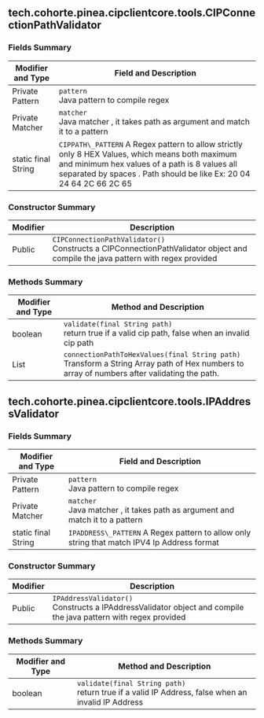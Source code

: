 ## tech.cohorte.pinea.cipclientcore.tools.CIPConnectionPathValidator

### Fields Summary

| Modifier and Type                    |  Field and Description                                                                                                                                                                                |
|--------------------------------------|-------------------------------------------------------------------------------------------------------------------------------------------------------------------------------------------------------|
| Private Pattern                       | `pattern` <br> Java pattern to compile regex                                                                                                                                                                         |
| Private Matcher                      | `matcher` <br> Java matcher , it takes path as argument and match it to a pattern                                                                                                                                    |
| static final String | `CIPPATH\_PATTERN`  A Regex pattern to allow strictly only 8 HEX Values,  which means both maximum and minimum hex values of a path is  8 values all separated by spaces \. Path should be like Ex: 20 04 24 64 2C 66 2C 65 |
### Constructor Summary

| Modifier                    |   Description                                                                                    |
|-----------------------------|--------------------------------------------------------------------------------------------------|
| Public                      | `CIPConnectionPathValidator()` <br> Constructs a CIPConnectionPathValidator object and compile the java pattern with regex provided  |                                                                                                     
### Methods Summary

| Modifier and Type          | Method and Description                    |
|-------------------|--------------------------------|
| boolean           | `validate(final String path)` <br>  return true if a valid cip path, false when an invalid cip path |
| List<Integer>     | `connectionPathToHexValues(final String path)`  <br>   Transform a String Array path of Hex numbers to array of numbers after validating the path.                    |





## tech.cohorte.pinea.cipclientcore.tools.IPAddressValidator

### Fields Summary

| Modifier and Type                    |  Field and Description                                                                                                                                                                                |
|--------------------------------------|-------------------------------------------------------------------------------------------------------------------------------------------------------------------------------------------------------|
| Private Pattern                       | `pattern` <br> Java pattern to compile regex                                                                                                                                                                         |
| Private Matcher                      | `matcher` <br> Java matcher , it takes path as argument and match it to a pattern                                                                                                                                    |
| static final String | `IPADDRESS\_PATTERN`  A Regex pattern to allow only string that match IPV4 Ip Address format |
### Constructor Summary

| Modifier                    |   Description                                                                                    |
|-----------------------------|--------------------------------------------------------------------------------------------------|
| Public                      | `IPAddressValidator()` <br> Constructs a IPAddressValidator object and compile the java pattern with regex provided  |                                                                                                     
### Methods Summary

| Modifier and Type          | Method and Description                    |
|-------------------|--------------------------------|
| boolean           | `validate(final String path)` <br>  return true if a valid IP Address, false when an invalid IP Address |


